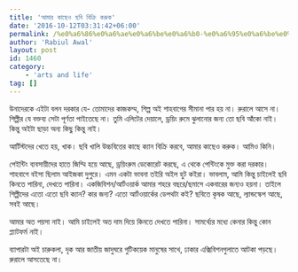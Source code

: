 ```yaml
---
title: 'আমার কাছেও ছবি বিক্রি করুক'
date: '2016-10-12T03:31:42+06:00'
permalink: /%e0%a6%86%e0%a6%ae%e0%a6%be%e0%a6%b0-%e0%a6%95%e0%a6%be%e0%a6%9b%e0%a7%87%e0%a6%93-%e0%a6%9b%e0%a6%ac%e0%a6%bf-%e0%a6%ac%e0%a6%bf%e0%a6%95%e0%a7%8d%e0%a6%b0%e0%a6%bf-%e0%a6%95%e0%a6%b0%e0%a7%81
author: 'Rabiul Awal'
layout: post
id: 1460
category:
    - 'arts and life'
tag: []
---
```

উনাদেরকে এইটা বলন দরকার যে- তোমাদের কাজকম্ম, শিল্প অই শাহবাগের সীমানা পার হয় না। রুরালে আসে না। শিল্পীর যে বক্তব্য সেটা পূর্ণতা পাইতেছে না। তুমি এলিটের দেয়ালে, ড্রয়িং রুমে ঝুলানোর জন্য তো ছবি আঁকো নাই। কিন্তু অইটা ছাড়া অন্য কিছু কিন্তু নাই।

আর্টিস্টদের খেতে হয়, খাক। ছবি খালি উচ্চবিত্তের কাছে ক্যান বিক্রি করবে, আমার কাছেও করুক। আমিও কিনি।

পেইন্টিং ব্যবসায়ীদের হাতে জিম্মি হয়ে আছে, ড্রয়িংরুম ডেকোরেট করছে, এ থেকে পেন্টিংকে মুক্ত করা দরকার। শাহবাগে বইসা ছিলাম আইজকা দুপুরে। এমন একটা ভাবনা তইরি অইল হুট কইরা। ভাবলাম, আমি কিন্তু চাইলেই ছবি কিনতে পারিনা, দেখতে পারিনা। একজিবিশন/আর্টওয়ার্ক আমার শহরে বছরে/ছমাসে একবারের জন্যও হয়না। তাইলে শিল্পীদের এতো এতো ছবি ক্যান? কার জন্য? এতো আর্টওয়ার্কের ডেপথটা কই? ছবিতে কৃষক আছে, ল্যান্ডস্কেপ আছে, সবই আছে।

আমার অত পয়সা নাই। আমি চাইলেই অত দাম দিয়ে কিনতে দেখতে পারিনা। সামর্থ্যের মধ্যে কেনার কিন্তু কোন প্ল্যাটফর্ম নাই।

ব্যাপারটা অই চারুকলা, দৃক আর জাতীয় জাদুঘরে গুটিকয়েক মানুষের সাথে, ঢাকার এক্সিবিশনগুলাতে আটকা পড়ছে। রুরালে আসতেছে না।